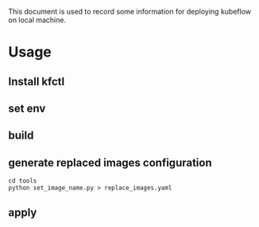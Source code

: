 This document is used to record some information for deploying kubeflow on local machine.

# Usage
## Install kfctl
## set env
## build 
## generate replaced images configuration
```
cd tools
python set_image_name.py > replace_images.yaml
```
## apply

